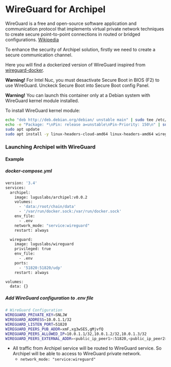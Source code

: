 # WireGuard for Archipel

WireGuard is a free and open-source software application and communication protocol that implements virtual private network techniques to create secure point-to-point connections in routed or bridged configurations. [Wikipedia](https://en.wikipedia.org/wiki/WireGuard) 

To enhance the security of Archipel solution, firstly we need to create a secure communication channel. 

Here you will find a dockerized version of WireGuard inspired from [wireguard-docker](https://github.com/cmulk/wireguard-docker).

**Warning!** For Intel Nuc, you must desactivate Secure Boot in BIOS (F2) to use WireGuard. Unckeck Secure Boot into Secure Boot config Panel.

**Warning!** You can launch this container only at a Debian system with WireGuard kernel module installed.

To install WireGuard kernel module:
```bash
echo "deb http://deb.debian.org/debian/ unstable main" | sudo tee /etc/apt/sources.list.d/unstable.list
echo -e "Package: *\nPin: release a=unstable\nPin-Priority: 150\n" | sudo tee /etc/apt/preferences.d/limit-unstable
sudo apt update
sudo apt install -y linux-headers-cloud-amd64 linux-headers-amd64 wireguard-dkms
```

### Launching Archipel with WireGuard

#### Example
##### docker-compose.yml
```bash
version: '3.4'
services:
  archipel:
    image: luguslabs/archipel:v0.0.2
    volumes:
      - 'data:/root/chain/data'
      - '/var/run/docker.sock:/var/run/docker.sock'
    env_file:
      - .env
    network_mode: "service:wireguard"
    restart: always

  wireguard:
    image: luguslabs/wireguard
    privileged: true
    env_file:
      - .env
    ports:
      - '51820:51820/udp'
    restart: always

volumes:
  data: {} 
```

##### Add WireGuard configuration to .env file
```bash
# WireGuard Configuration
WIREGUARD_PRIVATE_KEY=SNLJW
WIREGUARD_ADDRESS=10.0.1.1/32
WIREGUARD_LISTEN_PORT=51820
WIREGUARD_PEERS_PUB_ADDR=xmF,xg3wSES,gMjvfQ
WIREGUARD_PEERS_ALLOWED_IP=10.0.1.1/32,10.0.1.2/32,10.0.1.3/32
WIREGUARD_PEERS_EXTERNAL_ADDR=<public_ip_peer1>:51820,<public_ip_peer2>:51820,<public_ip_peer3>:51820
```

* All traffic from Archipel service will be routed to WireGuard service. So Archipel will be able to access to WireGuard private network.
  * ``` network_mode: "service:wireguard" ```
